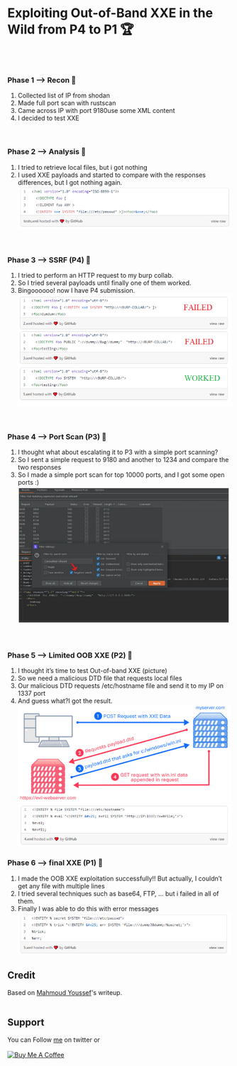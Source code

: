 # Exploiting Out-of-Band XXE in the Wild from P4 to P1 🏆
<br>&nbsp;

### Phase 1 --> Recon 🧐
1. Collected list of IP from shodan<br>
2. Made full port scan with rustscan<br>
3. Came across IP with port 9180use some XML content<br>
4. I decided to test XXE<br>
<br>&nbsp;

### Phase 2 --> Analysis 🧩
1. I tried to retrieve local files, but i got nothing<br>
2. I used XXE payloads and started to compare with the responses differences, but I got nothing again.<br>
![20230315-1.png](../images/20230315-1.png)<br>
<br>&nbsp;

### Phase 3 --> SSRF (P4) 🍳
1. I tried to perform an HTTP request to my burp collab.<br>
2. So I tried several payloads until finally one of them worked.<br>
3. Bingoooooo! now I have P4 submission.<br>
![20230315-2.png](../images/20230315-2.png)<br>
<br>&nbsp;

### Phase 4 --> Port Scan (P3) 🍟
1. I thought what about escalating it to P3 with a simple port scanning?<br>
2. So I sent a simple request to 9180 and another to  1234 and compare the two responses<br>
3. So I made a simple port scan for top 10000 ports,  and I got some open ports :)<br>
![20230315-3.png](../images/20230315-3.png)<br>
<br>&nbsp;

### Phase 5 --> Limited OOB XXE (P2) 🍔
1. I thought it’s time to test Out-of-band XXE (picture)<br>
2. So we need a malicious DTD file that requests local files<br>
3. Our malicious DTD requests /etc/hostname file and send it to my IP on 1337 port<br>
4. And guess what?I  got the result.<br>
![20230315-4.png](../images/20230315-4.png)<br>
![20230315-5.png](../images/20230315-5.png)<br>


### Phase 6 --> final XXE (P1) 🏅
1. I made the OOB XXE exploitation successfully!! But actually, I couldn’t get any file with multiple lines<br>
2. I tried several techniques such as base64, FTP, ... but i failed in all of them.<br>
3. Finally I was able to do this with error messages<br>
![20230315-6.png](../images/20230315-6.png)<br>


## Credit
Based on [Mahmoud Youssef](https://0xmahmoudjo0.medium.com/exploiting-out-of-band-xxe-in-the-wild-16fc6dad9ee2)'s writeup.
<br>&nbsp;

## Support
You can Follow [me](https://twitter.com/MeAsHacker_HNA) on twitter or
<br><br><a href="https://www.buymeacoffee.com/NafisiAslH" target="_blank"><img src="https://cdn.buymeacoffee.com/buttons/v2/default-yellow.png" alt="Buy Me A Coffee" style="height: 60px !important;width: 217px !important;" ></a>
